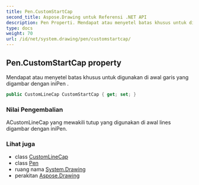 ```yaml
---
title: Pen.CustomStartCap
second_title: Aspose.Drawing untuk Referensi .NET API
description: Pen Properti. Mendapat atau menyetel batas khusus untuk digunakan di awal garis yang digambar dengan iniPen .
type: docs
weight: 70
url: /id/net/system.drawing/pen/customstartcap/
---
```

## Pen.CustomStartCap property

Mendapat atau menyetel batas khusus untuk digunakan di awal garis yang digambar dengan iniPen .

```csharp
public CustomLineCap CustomStartCap { get; set; }
```

### Nilai Pengembalian

ACustomLineCap yang mewakili tutup yang digunakan di awal lines digambar dengan iniPen.

### Lihat juga

* class [CustomLineCap](../../../system.drawing.drawing2d/customlinecap/)
* class [Pen](../)
* ruang nama [System.Drawing](../../pen/)
* perakitan [Aspose.Drawing](../../../)


